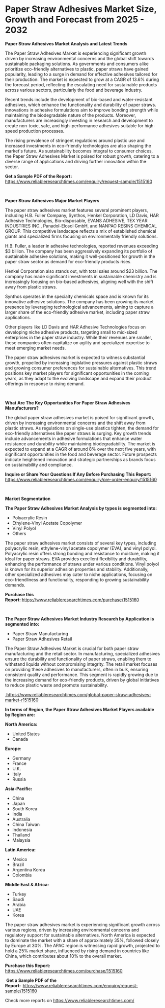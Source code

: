 <p><h1>Paper Straw Adhesives Market Size, Growth and Forecast from 2025 - 2032</h1></p><p><strong>Paper Straw Adhesives Market Analysis and Latest Trends</strong></p>
<p><p>The Paper Straw Adhesives Market is experiencing significant growth driven by increasing environmental concerns and the global shift towards sustainable packaging solutions. As governments and consumers alike prioritize eco-friendly alternatives to plastic, paper straws have gained popularity, leading to a surge in demand for effective adhesives tailored for their production. The market is expected to grow at a CAGR of 13.6% during the forecast period, reflecting the escalating need for sustainable products across various sectors, particularly the food and beverage industry.</p><p>Recent trends include the development of bio-based and water-resistant adhesives, which enhance the functionality and durability of paper straws. Innovations in adhesive formulations aim to improve bonding strength while maintaining the biodegradable nature of the products. Moreover, manufacturers are increasingly investing in research and development to create non-toxic, safe, and high-performance adhesives suitable for high-speed production processes.</p><p>The rising prevalence of stringent regulations around plastic use and increased investments in eco-friendly technologies are also shaping the market's future. As sustainability becomes integral to consumer choices, the Paper Straw Adhesives Market is poised for robust growth, catering to a diverse range of applications and driving further innovation within the sector.</p></p>
<p><strong>Get a Sample PDF of the Report:&nbsp;</strong> <a href="https://www.reliableresearchtimes.com/enquiry/request-sample/1515160?utm_campaign=2714&utm_medium=2&utm_source=Github&utm_content=ia&utm_term=01042025&utm_id=paper-straw-adhesives">https://www.reliableresearchtimes.com/enquiry/request-sample/1515160</a></p>
<p>&nbsp;</p>
<p><strong>Paper Straw Adhesives Major Market Players</strong></p>
<p><p>The paper straw adhesives market features several prominent players, including H.B. Fuller Company, Synthos, Henkel Corporation, LD Davis, HAR Adhesive Technologies, Bio-disposable, EVANS ADHESIVE, TEX YEAR INDUSTRIES INC., Panadol-Elosol GmbH, and NANPAO RESINS CHEMICAL GROUP. This competitive landscape reflects a mix of established chemical giants and specialized firms focusing on environmentally friendly solutions.</p><p>H.B. Fuller, a leader in adhesive technologies, reported revenues exceeding $3 billion. The company has been aggressively expanding its portfolio of sustainable adhesive solutions, making it well-positioned for growth in the paper straw sector as demand for eco-friendly products rises.</p><p>Henkel Corporation also stands out, with total sales around $23 billion. The company has made significant investments in sustainable chemistry and is increasingly focusing on bio-based adhesives, aligning well with the shift away from plastic straws.</p><p>Synthos operates in the specialty chemicals space and is known for its innovative adhesive solutions. The company has been growing its market presence by leveraging technological advancements, aiming to capture a larger share of the eco-friendly adhesive market, including paper straw applications.</p><p>Other players like LD Davis and HAR Adhesive Technologies focus on developing niche adhesive products, targeting small to mid-sized enterprises in the paper straw industry. While their revenues are smaller, these companies often capitalize on agility and specialized expertise to meet emerging market needs.</p><p>The paper straw adhesives market is expected to witness substantial growth, propelled by increasing legislative pressures against plastic straws and growing consumer preferences for sustainable alternatives. This trend positions key market players for significant opportunities in the coming years, as they adapt to the evolving landscape and expand their product offerings in response to rising demand.</p></p>
<p>&nbsp;</p>
<p><strong>What Are The Key Opportunities For Paper Straw Adhesives Manufacturers?</strong></p>
<p><p>The global paper straw adhesives market is poised for significant growth, driven by increasing environmental concerns and the shift away from plastic straws. As regulations on single-use plastics tighten, the demand for eco-friendly alternatives like paper straws is surging. Key growth trends include advancements in adhesive formulations that enhance water resistance and durability while maintaining biodegradability. The market is expected to expand at a CAGR of around 8% over the next five years, with significant opportunities in the food and beverage sector. Future prospects indicate heightened innovation and strategic partnerships as brands focus on sustainability and compliance.</p></p>
<p><strong>Inquire or Share Your Questions If Any Before Purchasing This Report:</strong> <a href="https://www.reliableresearchtimes.com/enquiry/pre-order-enquiry/1515160?utm_campaign=2714&utm_medium=2&utm_source=Github&utm_content=ia&utm_term=01042025&utm_id=paper-straw-adhesives">https://www.reliableresearchtimes.com/enquiry/pre-order-enquiry/1515160</a></p>
<p>&nbsp;</p>
<p><strong>Market Segmentation</strong></p>
<p><strong>The Paper Straw Adhesives Market Analysis by types is segmented into:</strong></p>
<p><ul><li>Polyacrylic Resin</li><li>Ethylene-Vinyl Acetate Copolymer</li><li>Vinyl Polyol</li><li>Others</li></ul></p>
<p><p>The paper straw adhesives market consists of several key types, including polyacrylic resin, ethylene-vinyl acetate copolymer (EVA), and vinyl polyol. Polyacrylic resin offers strong bonding and resistance to moisture, making it ideal for paper straws. EVA provides excellent flexibility and durability, enhancing the performance of straws under various conditions. Vinyl polyol is known for its superior adhesion properties and stability. Additionally, other specialized adhesives may cater to niche applications, focusing on eco-friendliness and functionality, responding to growing sustainability demands.</p></p>
<p><strong>Purchase this Report:&nbsp;</strong><a href="https://www.reliableresearchtimes.com/purchase/1515160?utm_campaign=2714&utm_medium=2&utm_source=Github&utm_content=ia&utm_term=01042025&utm_id=paper-straw-adhesives">https://www.reliableresearchtimes.com/purchase/1515160</a></p>
<p>&nbsp;</p>
<p><strong>The Paper Straw Adhesives Market Industry Research by Application is segmented into:</strong></p>
<p><ul><li>Paper Straw Manufacturing</li><li>Paper Straw Adhesives Retail</li></ul></p>
<p><p>The Paper Straw Adhesives Market is crucial for both paper straw manufacturing and the retail sector. In manufacturing, specialized adhesives ensure the durability and functionality of paper straws, enabling them to withstand liquids without compromising integrity. The retail market focuses on providing these adhesives to manufacturers, often in bulk, ensuring consistent quality and performance. This segment is rapidly growing due to the increasing demand for eco-friendly products, driven by global initiatives to reduce plastic waste and promote sustainability.</p></p>
<p><a href="https://www.reliableresearchtimes.com/global-paper-straw-adhesives-market-r1515160?utm_campaign=2714&utm_medium=2&utm_source=Github&utm_content=ia&utm_term=01042025&utm_id=paper-straw-adhesives">&nbsp;https://www.reliableresearchtimes.com/global-paper-straw-adhesives-market-r1515160</a></p>
<p><strong>In terms of Region, the Paper Straw Adhesives Market Players available by Region are:</strong></p>
<p>
    <p> <strong> North America: </strong>
        <ul>
            <li>United States</li>
            <li>Canada</li>
        </ul>
        </p> 
    <p> <strong> Europe: </strong>
        <ul>
            <li>Germany</li>
            <li>France</li>
            <li>U.K.</li>
            <li>Italy</li>
            <li>Russia</li>
        </ul>
        </p> 
    <p> <strong> Asia-Pacific: </strong>
        <ul>
            <li>China</li>
            <li>Japan</li>
            <li>South Korea</li>
            <li>India</li>
            <li>Australia</li>
            <li>China Taiwan</li>
            <li>Indonesia</li>
            <li>Thailand</li>
            <li>Malaysia</li>
        </ul>
        </p> 
    <p> <strong> Latin America: </strong>
        <ul>
            <li>Mexico</li>
            <li>Brazil</li>
            <li>Argentina Korea</li>
            <li>Colombia</li>
        </ul>
        </p> 
    <p> <strong> Middle East & Africa: </strong>
        <ul>
            <li>Turkey</li>
            <li>Saudi</li>
            <li>Arabia</li>
            <li>UAE</li>
            <li>Korea</li>
        </ul>
    </p>
    </p>
<p><p>The paper straw adhesives market is experiencing significant growth across various regions, driven by increasing environmental concerns and regulatory support for sustainable alternatives. North America is expected to dominate the market with a share of approximately 35%, followed closely by Europe at 30%. The APAC region is witnessing rapid growth, projected to hold a 25% market share, influenced by rising demand in countries like China, which contributes about 10% to the overall market.</p></p>
<p><strong>Purchase this Report: </strong><a href="https://www.reliableresearchtimes.com/purchase/1515160?utm_campaign=2714&utm_medium=2&utm_source=Github&utm_content=ia&utm_term=01042025&utm_id=paper-straw-adhesives">https://www.reliableresearchtimes.com/purchase/1515160</a></p>
<p>&nbsp;<strong>Get a Sample PDF of the Report:&nbsp;&nbsp;</strong><a href="https://www.reliableresearchtimes.com/enquiry/request-sample/1515160?utm_campaign=2714&utm_medium=2&utm_source=Github&utm_content=ia&utm_term=01042025&utm_id=paper-straw-adhesives">https://www.reliableresearchtimes.com/enquiry/request-sample/1515160</a></p>
<p><strong></strong></p>
<p>Check more reports on <a href="https://www.reliableresearchtimes.com/?utm_campaign=2714&utm_medium=2&utm_source=Github&utm_content=ia&utm_term=01042025&utm_id=paper-straw-adhesives">https://www.reliableresearchtimes.com/</a></p>